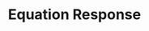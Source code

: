 ---
title: Equation Response
layout: DemoLayout
sidebar: false
navbar: false
pageClass: customDemoPage
pie: "@pie-element/math-inline@0.3.3"
modelSchemaJSONURI: "https://raw.githubusercontent.com/pie-framework/pie-elements/develop/packages/math-inline/docs/pie-schema.json"
configureSchemaJSONURI: "https://raw.githubusercontent.com/pie-framework/pie-elements/develop/packages/math-inline/docs/config-schema.json"
model:
    id: '1'
    element: pie-element-math-inline
    responseType: Advanced Multi
    feedback:
      correct:
        default: Correct
        type: none
      incorrect:
        default: Incorrect
        type: none
      partial:
        default: Nearly
        type: none
    equationEditor: '3'
    expression: "{{response}} = {{response}} \\text{eggs}"
    question: |-
      <p>Sam sells baskets of eggs at his farm stand. He sold 12 baskets and wrote the number sentence below to show how many eggs he sold in all.</p><p><span class="equation-block"><math xmlns="http://www.w3.org/1998/Math/MathML" >
       <mrow>
        <mn>12</mn><mo>&#x00D7;</mo><mo>&#x25A1;</mo><mo>=</mo><mn>72</mn>
       </mrow>
      </math> </span></p><p>What <span class="relative-emphasis">division</span> number sentence can be used to show how many eggs were in each basket?</p><p>Use the on-screen keyboard to type your number sentence and answer in the box.</p>
    response:
      answer: 72\div12=6\text{eggs}
      alternates:
        '1': 6=72\div12\text{eggs}
        '2': "\\frac{72}{12}=6\\text{eggs}"
        '3': 6=\frac{72}{12}\text{eggs}
      validation: literal
    responses:
    - id: '1'
      answer: 72\div12=6\text{eggs}
      alternates:
        '1': 6=72\div12\text{eggs}
        '2': "\\frac{72}{12}=6\\text{eggs}"
        '3': 6=\frac{72}{12}\text{eggs}
      validation: literal
    customKeys:
    - "\\left(\\right)"
    - "\\frac{}{}"
    - x\frac{}{}
---